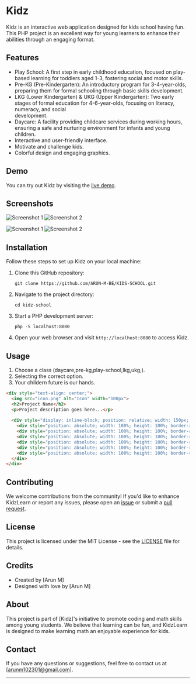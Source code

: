 # Kidz

Kidz is an interactive web application designed for kids school having fun. This PHP project is an excellent way for young learners to enhance their abilities through an engaging  format.

## Features

- Play School: A first step in early childhood education, focused on play-based learning for toddlers aged 1-3, fostering social and motor skills.
- Pre-KG (Pre-Kindergarten): An introductory program for 3-4-year-olds, preparing them for formal schooling through basic skills development.
- LKG (Lower Kindergarten) & UKG (Upper Kindergarten): Two early stages of formal education for 4-6-year-olds, focusing on literacy, numeracy, and social          
  development.
- Daycare: A facility providing childcare services during working hours, ensuring a safe and nurturing environment for infants and young children.
- Interactive and user-friendly interface.
- Motivate and challenge kids.
- Colorful design and engaging graphics.

## Demo

You can try out Kidz by visiting the [live demo](https://jofinity.com/appletreeschool/home/).

## Screenshots

![Screenshot 1](screenshots/screenshot1.png)
![Screenshot 2](screenshots/screenshot2.png)

![Screenshot 1](screenshots/screenshot1.png)
![Screenshot 2](screenshots/screenshot2.png)

## Installation

Follow these steps to set up Kidz on your local machine:

1. Clone this GitHub repository:

   ```
   git clone https://github.com/ARUN-M-BE/KIDS-SCHOOL.git
   ```

2. Navigate to the project directory:

   ```
   cd kidz-school
   ```

3. Start a PHP development server:

   ```
   php -S localhost:8080
   ```

4. Open your web browser and visit `http://localhost:8080` to access Kidz.

## Usage

1. Choose a class (daycare,pre-kg,play-school,lkg,ukg,).
2. Selecting the correct option.
3. Your childern future is our hands.

```markdown
<div style="text-align: center;">
  <img src="icon.png" alt="Icon" width="100px">
  <h2>Project Name</h2>
  <p>Project description goes here...</p>
  
  <div style="display: inline-block; position: relative; width: 150px; height: 150px;">
    <div style="position: absolute; width: 100%; height: 100%; border-radius: 50%; background: #f2f2f2;"></div>
    <div style="position: absolute; width: 100%; height: 100%; border-radius: 50%; clip: rect(0, 75px, 150px, 0); background: #3498db;"></div>
    <div style="position: absolute; width: 100%; height: 100%; border-radius: 50%; clip: rect(0, 75px, 150px, 0); background: #e74c3c; transform: rotate(90deg);"></div>
    <div style="position: absolute; width: 100%; height: 100%; border-radius: 50%; clip: rect(0, 75px, 150px, 0); background: #e67e22; transform: rotate(180deg);"></div>
    <div style="position: absolute; width: 100%; height: 100%; border-radius: 50%; clip: rect(0, 75px, 150px, 0); background: #2ecc71; transform: rotate(270deg);"></div>
    <div style="position: absolute; width: 100%; height: 100%; border-radius: 50%; clip: rect(0, 75px, 150px, 0); text-align: center; line-height: 150px; font-size: 24px; font-weight: bold; color: #333;">75%</div>
  </div>
</div>

```
## Contributing

We welcome contributions from the community! If you'd like to enhance KidzLearn or report any issues, please open an [issue](https:/ARUN-M-BE/KIDS-SCHOOL/github.com//issues) or submit a [pull request](https://github.com/ARUN-M-BE/KIDS-SCHOOL/pulls).

## License

This project is licensed under the MIT License - see the [LICENSE](LICENSE) file for details.

## Credits

- Created by [Arun M]
- Designed with love by [Arun M]

## About

This project is part of [Kidz]'s initiative to promote coding and math skills among young students. We believe that learning can be fun, and KidzLearn is designed to make learning math an enjoyable experience for kids.

## Contact

If you have any questions or suggestions, feel free to contact us at [arunm102301@gmail.com].

---
